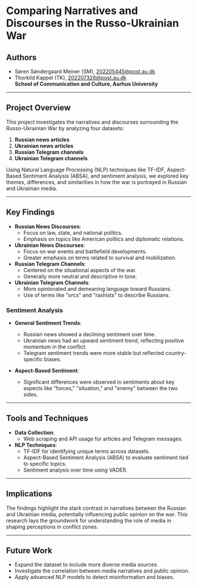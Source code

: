 # Comparing Narratives and Discourses in the Russo-Ukrainian War

## Authors
- Søren Søndergaard Meiner (SM), 202205445@post.au.dk  
- Thorkild Kappel (TK), 202207326@post.au.dk  
**School of Communication and Culture, Aarhus University**  

---

## Project Overview
This project investigates the narratives and discourses surrounding the Russo-Ukrainian War by analyzing four datasets:
1. **Russian news articles**
2. **Ukrainian news articles**
3. **Russian Telegram channels**
4. **Ukrainian Telegram channels**

Using Natural Language Processing (NLP) techniques like TF-IDF, Aspect-Based Sentiment Analysis (ABSA), and sentiment analysis, we explored key themes, differences, and similarities in how the war is portrayed in Russian and Ukrainian media.

---

## Key Findings
- **Russian News Discourses**:
  - Focus on law, state, and national politics.
  - Emphasis on topics like American politics and diplomatic relations.
- **Ukrainian News Discourses**:
  - Focus on war events and battlefield developments.
  - Greater emphasis on terms related to survival and mobilization.
- **Russian Telegram Channels**:
  - Centered on the situational aspects of the war.
  - Generally more neutral and descriptive in tone.
- **Ukrainian Telegram Channels**:
  - More opinionated and demeaning language toward Russians.
  - Use of terms like "orcs" and "rashists" to describe Russians.

### Sentiment Analysis
- **General Sentiment Trends**:
  - Russian news showed a declining sentiment over time.
  - Ukrainian news had an upward sentiment trend, reflecting positive momentum in the conflict.
  - Telegram sentiment trends were more stable but reflected country-specific biases.

- **Aspect-Based Sentiment**:
  - Significant differences were observed in sentiments about key aspects like "forces," "situation," and "enemy" between the two sides.

---

## Tools and Techniques
- **Data Collection**:
  - Web scraping and API usage for articles and Telegram messages.
- **NLP Techniques**:
  - TF-IDF for identifying unique terms across datasets.
  - Aspect-Based Sentiment Analysis (ABSA) to evaluate sentiment tied to specific topics.
  - Sentiment analysis over time using VADER.

---

## Implications
The findings highlight the stark contrast in narratives between the Russian and Ukrainian media, potentially influencing public opinion on the war. This research lays the groundwork for understanding the role of media in shaping perceptions in conflict zones.

---

## Future Work
- Expand the dataset to include more diverse media sources.
- Investigate the correlation between media narratives and public opinion.
- Apply advanced NLP models to detect misinformation and biases.

